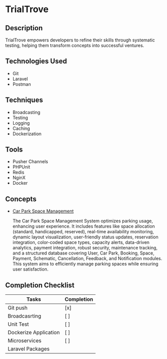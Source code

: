 # TrialTrove

## Description

TrialTrove empowers developers to refine their skills through systematic testing, helping them transform concepts into successful ventures.

## Technologies Used

- Git
- Laravel
- Postman

## Techniques

- Broadcasting
- Testing
- Logging
- Caching
- Dockerization

## Tools

- Pusher Channels
- PHPUnit
- Redis
- NginX
- Docker

## Concepts

- [Car Park Space Management](folder_name/)

  The Car Park Space Management System optimizes parking usage, enhancing user experience. It includes features like space allocation (standard, handicapped, reserved), real-time availability monitoring, dynamic layout visualization, user-friendly status updates, reservation integration, color-coded space types, capacity alerts, data-driven analytics, payment integration, robust security, maintenance tracking, and a structured database covering User, Car Park, Booking, Space, Payment, Schematic, Cancellation, Feedback, and Notification modules. This system aims to efficiently manage parking spaces while ensuring user satisfaction.

## Completion Checklist

| Tasks                 | Completion |
| --------------------- | ---------- |
| Git push              | [x]        |
| Broadcasrting         | [ ]        |
| Unit Test             | [ ]        |
| Dockerize Application | [ ]        |
| Microservices         | [ ]        |
| Laravel Packages      |            |
